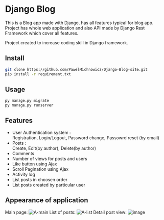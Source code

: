 Django Blog
======
This is a Blog app made with Django, has all features typical for blog app.
Project has whole web application and also API made by Django Rest Framework which cover all features.

Project created to increase coding skill in Django framework.

## Install

```sh
git clone https://github.com/PawelMichnowicz/Django-Blog-site.git
pip install -r requirement.txt
```

## Usage

```sh
py manage.py migrate
py manage.py runserver
```

## Features 
- User Authentication system :\
Registration, Login/Logout, Password change, Passowrd reset (by email)
- Posts :\
Create, Edit(by author), Delete(by author)
- Comments
- Number of views for posts and users
- Like button using Ajax
- Scroll Pagination using Ajax
- Activity log
- List posts in choosen order 
- List posts created by particular user 

## Appearance of application
Main page:
![A-main](https://user-images.githubusercontent.com/83020761/169698059-9964a8aa-ebcf-4abb-b438-25de61175bdb.gif)
List of posts:
![A-list](https://user-images.githubusercontent.com/83020761/169698241-87ccdb2b-9d20-4146-99d6-7b715cab643e.gif)
Detail post view:
![image](https://user-images.githubusercontent.com/83020761/169698332-fda4d9c9-5b4a-4d1a-90d4-9907fce195e1.png)
